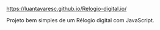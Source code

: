  https://luantavaresc.github.io/Relogio-digital.io/
 
  Projeto bem simples de um Rélogio digital com JavaScript.
